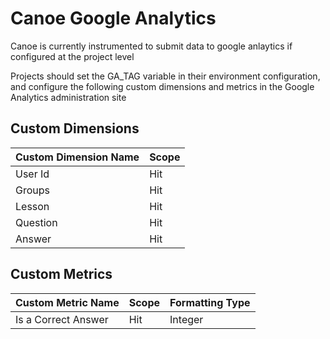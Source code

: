# Canoe Google Analytics

Canoe is currently instrumented to submit data to google anlaytics if configured at the project level

Projects should set the GA_TAG variable in their environment configuration, and configure the following custom dimensions and metrics in the Google Analytics administration site

## Custom Dimensions

| Custom Dimension Name    | Scope |
| :----------------------- | :---- |
| User Id                  | Hit   |
| Groups                   | Hit   |
| Lesson                   | Hit   |
| Question                 | Hit   |
| Answer                   | Hit   |

## Custom Metrics

| Custom Metric Name                  | Scope | Formatting Type |
| :---------------------------------- | :---- | :-------------- |
| Is a Correct Answer                 | Hit   | Integer         |


